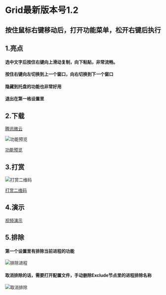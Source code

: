 Grid最新版本号1.2
====
## 按住鼠标右键移动后，打开功能菜单，松开右键后执行

## 1.亮点

#### 选中文字后按住右键向上滑动复制，向下粘贴，非常流畅。
#### 按住右键向左切换到上一个窗口，向右切换到下一个窗口
#### 隐藏到托盘的功能也非常好用
#### 退出在第一格设置里

## 2.下载

[腾讯微云](https://share.weiyun.com/EoHvFhk7)

![功能预览](https://meta.appinn.net/uploads/default/original/2X/c/ce9ea249fad7c986c78171624453aea502012ed2.png)

[功能预览](https://meta.appinn.net/uploads/default/original/2X/c/ce9ea249fad7c986c78171624453aea502012ed2.png)

## 3.打赏

![打赏二维码](https://meta.appinn.net/uploads/default/original/2X/2/2b969a6c353350a0258d8d2c0df2c4d8e6e015f7.png)

[打赏二维码](https://meta.appinn.net/uploads/default/original/2X/2/2b969a6c353350a0258d8d2c0df2c4d8e6e015f7.png)

## 4.演示
[视频演示](https://www.bilibili.com/video/bv11i4y1E78H)

## 5.排除
#### 第一个设置里有排除当前进程的功能

![排除进程](https://meta.appinn.net/uploads/default/original/2X/7/773f93565680f18eaf0800884b71be76a9710013.png)

#### 取消排除的话，需要打开配置文件，手动删除Exclude节点里的进程排除名称

![取消排除](https://meta.appinn.net/uploads/default/original/2X/6/64ef61a15f325ffbddd30609e8de70010f911718.png)

